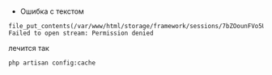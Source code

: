 ### 

- Ошибка с текстом
```
file_put_contents(/var/www/html/storage/framework/sessions/7bZOounFVo5UqYcA7yc4xhiKHmfs6hKd4lZhqe8M): Failed to open stream: Permission denied
```
лечится так 
```bash
php artisan config:cache
```
